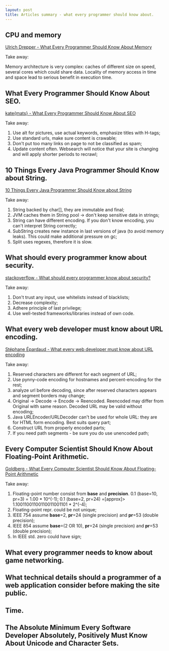 ```yaml
---
layout: post
title: Articles summary - what every programmer should know about.
---
```


## CPU and memory

[Ulrich Drepper - What Every Programmer Should Know About Memory](http://www.akkadia.org/drepper/cpumemory.pdf)

Take away:

Memory architecture is very complex: caches of different size on speed, several cores which could share data. Locality of memory access in time and space lead to serious benefit in execution time.

## What Every Programmer Should Know About SEO.

[kate{mats} - What Every Programmer Should Know About SEO](http://katemats.com/what-every-programmer-should-know-about-seo/)

Take away:

1. Use alt for pictures, use actual keywords, emphasize titles with H-tags;
2. Use standard urls, make sure content is crawable;
3. Don't put too many links on page to not be classified as spam;
4. Update content often. Websearch will notice that your site is changing and will apply shorter periods to recrawl;

## 10 Things Every Java Programmer Should Know about String.

[10 Things Every Java Programmer Should Know about String](http://javarevisited.blogspot.sg/2013/07/java-string-tutorial-and-examples-beginners-programming.html)

Take away:

1. String backed by char[], they are immutable and final;
2. JVM caches them in String pool -> don't keep sensitive data in strings;
3. String can have different encoding. If you don't know encoding, you can't interpret String correctly;
4. SubString creates new instance in last versions of java (to avoid memory leaks). This could make additional pressure on gc;
5. Split uses regexes, therefore it is slow.

## What should every programmer know about security.

[stackoverflow - What should every programmer know about security?](http://stackoverflow.com/questions/2794016/what-should-every-programmer-know-about-security)

Take away:

1. Don't trust any input, use whitelists instead of blacklists;
2. Decrease complexity;
3. Adhere principle of last privilege;
4. Use well-tested frameworks/libraries instead of own code.

## What every web developer must know about URL encoding.

[Stéphane Épardaud - What every web developer must know about URL encoding](http://blog.lunatech.com/2009/02/03/what-every-web-developer-must-know-about-url-encoding)

Take away:

1. Reserved characters are different for each segment of URL;
2. Use pynny-code encoding for hostnames and percent-encoding for the rest;
3. analyze url before decoding, since after reserved characters appears and segment borders may change;
4. Original -> Decode -> Encode -> Reencoded. Reencoded may differ from Original with same reason. Decoded URL may be valid without encoding;
5. Java URLEncoder/URLDecoder can't be used for whole URL: they are for HTML form encoding. Best suits query part;
6. Construct URL from properly encoded parts;
7. If you need path segments - be sure you do use unencoded path;


## Every Computer Scientist Should Know About Floating-Point Arithmetic.

[Goldberg - What Every Computer Scientist Should Know About Floating-Point Arithmetic](http://docs.oracle.com/cd/E19957-01/806-3568/ncg_goldberg.html)

Take away:

1. Floating-point number consist from **base** and **precision**.
0.1 (base=10, pr=3) = 1.00 * 10^(-1);
0.1 (base=2, pr=24) =[approx]> 1.10011001100110011001101 * 2^(-4);
2. Floating-point repr. could be not unique;
3. IEEE 754 assume **base**=2, **pr**=24 (single precision) and **pr**=53 (double precision);
4. IEEE 854 assume **base**=(2 OR 10), **pr**=24 (single precision) and **pr**=53 (double precision);
5. In IEEE std. zero could have sign;
## What every programmer needs to know about game networking.

## What technical details should a programmer of a web application consider before making the site public.

## Time.

## The Absolute Minimum Every Software Developer Absolutely, Positively Must Know About Unicode and Character Sets.

